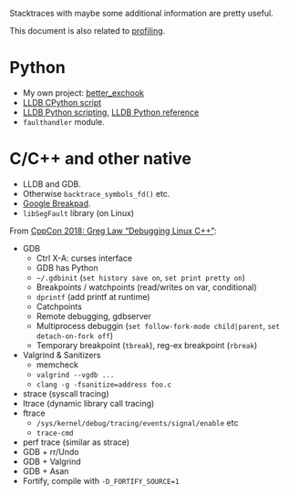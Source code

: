 
Stacktraces with maybe some additional information are pretty useful.

This document is also related to [profiling](profiling.md).

# Python

* My own project: [better_exchook](https://github.com/albertz/py_better_exchook)
* [LLDB CPython script](https://github.com/malor/cpython-lldb)
* [LLDB Python scripting](https://lldb.llvm.org/use/python.html), [LLDB Python reference](https://lldb.llvm.org/use/python-reference.html)
* `faulthandler` module.

# C/C++ and other native

* LLDB and GDB.
* Otherwise `backtrace_symbols_fd()` etc.
* [Google Breakpad](https://chromium.googlesource.com/breakpad/breakpad/).
* `libSegFault` library (on Linux)

From [CppCon 2018: Greg Law “Debugging Linux C++”](https://www.youtube.com/watch?v=V1t6faOKjuQ&feature=youtu.be&t=1s):
* GDB
  - Ctrl X-A: curses interface
  - GDB has Python
  - `~/.gdbinit` (`set history save on`, `set print pretty on`)
  - Breakpoints / watchpoints (read/writes on var, conditional)
  - `dprintf` (add printf at runtime)
  - Catchpoints
  - Remote debugging, gdbserver
  - Multiprocess debuggin (`set follow-fork-mode child|parent`, `set detach-on-fork off`)
  - Temporary breakpoint (`tbreak`), reg-ex breakpoint (`rbreak`)
* Valgrind & Sanitizers
  - memcheck
  - `valgrind --vgdb ...`
  - `clang -g -fsanitize=address foo.c`
* strace (syscall tracing)
* ltrace (dynamic library call tracing)
* ftrace
  - `/sys/kernel/debug/tracing/events/signal/enable` etc
  - `trace-cmd`
* perf trace (similar as strace)
* GDB + rr/Undo
* GDB + Valgrind
* GDB + Asan
* Fortify, compile with `-D_FORTIFY_SOURCE=1`

